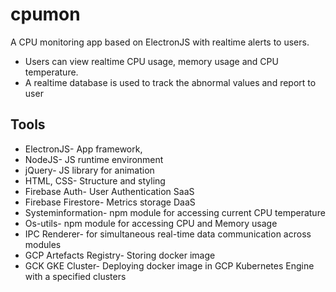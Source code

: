 # cpumon
A CPU monitoring app based on ElectronJS with realtime alerts to users.
- Users can view realtime CPU usage, memory usage and CPU temperature.
- A realtime database is used to track the abnormal values and report to user
## Tools
- ElectronJS- App framework, 
- NodeJS- JS runtime environment
- jQuery- JS library for animation
- HTML, CSS- Structure and styling
- Firebase Auth- User Authentication SaaS
- Firebase Firestore- Metrics storage DaaS
- Systeminformation- npm module for accessing current CPU temperature 
- Os-utils- npm module for accessing CPU and Memory usage
- IPC Renderer- for simultaneous real-time data communication across modules
- GCP Artefacts Registry- Storing docker image
- GCK GKE Cluster- Deploying docker image in GCP Kubernetes Engine with a specified clusters

